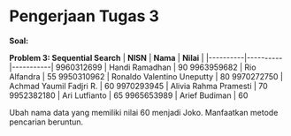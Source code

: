 # Pengerjaan Tugas 3

**Soal:**

**Problem 3: Sequential Search**
| **NISN** | **Nama** | **Nilai** | 
|----------|----------|-----------|
9960312699 |  Handi Ramadhan | 90 
9963959682 | Rio Alfandra | 55 
9950310962 | Ronaldo Valentino Uneputty | 80 
9970272750 | Achmad Yaumil Fadjri R. | 60 
9970293945 | Alivia Rahma Pramesti | 70 
9952382180 | Ari Lutfianto | 65 
9965653989 | Arief Budiman | 60 

Ubah nama data yang memiliki nilai 60 menjadi Joko. Manfaatkan metode pencarian beruntun.